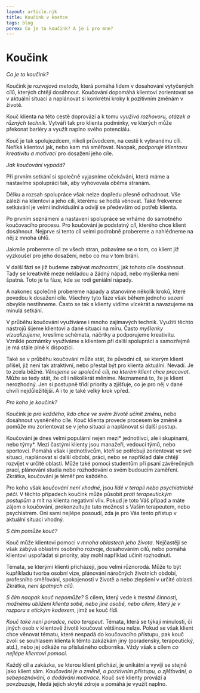 ```yaml
---
layout: article.njk
title: Koučink v kostce
tags: blog
perex: Co je to koučink? A je i pro mne? 
---
```


# Koučink


*Co je to koučink?*

Koučink je *rozvojová metoda*, která pomáhá lidem v dosahování vytyčených cílů, kterých chtějí dosáhnout. Koučování dopomáhá klientovi zorientovat se v aktuální situaci a naplánovat si konkrétní kroky k pozitivním změnám v životě. 

Kouč klienta na této cestě doprovází a k tomu *využívá rozhovoru, otázek a různých technik*. Vytváří tak pro klienta podmínky, ve kterých může překonat bariéry a využít naplno svého potenciálu. 

Kouč je tak spolujezdcem, nikoli průvodcem, na cestě k vybranému cíli. Neříká klientovi jak, nebo kam má směřovat. Naopak, *podporuje klientovu kreativitu a motivaci* pro dosažení jeho cíle.

*Jak koučování vypadá?*

Při prvním setkání si společně vyjasníme očekávání, která máme a nastavíme spolupráci tak, aby vyhovovala oběma stranám. 

Délku a rozsah spolupráce však nelze dopředu přesně odhadnout. Vše záleží na klientovi a jeho cíli, kterému se hodlá věnovat. Také frekvence setkávání je velmi individuální a odvíjí se především od potřeb klienta. 

Po prvním seznámení a nastavení spolupráce se vrháme do samotného koučovacího procesu. 
Pro koučování je podstatný *cíl*, kterého chce klient dosáhnout. Nejprve si tento cíl velmi podrobně probereme a nahlédneme na něj z mnoha úhlů. 

Jakmile probereme cíl ze všech stran, pobavíme se o tom, co klient již vyzkoušel pro jeho dosažení, nebo co mu v tom brání. 

V další fázi se již budeme zabývat *možnostmi*, jak tohoto cíle dosáhnout. Tady se kreativitě meze nekladou a žádný nápad, nebo myšlenka není špatná. Toto je ta fáze, kde se rodí geniální nápady. 

A nakonec společně probereme nápady a stanovíme několik kroků, které povedou k dosažení cíle. 
Všechny tyto fáze však během jednoho sezení obvykle nestihneme. Často se tak s klienty vidíme vícekrát a navazujeme na minulá setkání.

V průběhu koučování využíváme i mnoho zajímavých technik. Využití těchto nástrojů šijeme klientovi a dané situaci na míru. Často *myšlenky vizualizujeme*, kreslíme schémata, náčrtky a podporujeme kreativitu. Vzniklé poznámky využíváme s klientem při další spolupráci a samozřejmě je má stále plně k dispozici.

Také se v průběhu koučování může stát, že původní cíl, se kterým klient přišel, již není tak atraktivní, nebo přestal být pro klienta aktuální. Nevadí. Je to zcela běžné. *Věnujeme se společně cíli, na kterém klient chce pracovat*. Může se tedy stát, že cíl i několikrát měníme. Neznamená to, že je klient nerozhodný. Jen si postupně třídí priority a zjišťuje, co je pro něj v dané chvíli nejdůležitější. A i to je také velký krok vpřed.

*Pro koho je koučink?*

Koučink je *pro každého, kdo chce ve svém životě učinit změnu*, nebo dosáhnout vysněného cíle. Kouč klienta provede procesem ke změně a pomůže mu zorientovat se v jeho situaci a naplánovat si další postup.

Koučování je dnes velmi populární nejen mezi* jednotlivci, ale i skupinami, nebo týmy*. Mezi častými klienty jsou manažeři, vedoucí týmů, nebo sportovci. Pomáhá však i jednotlivcům, kteří se potřebují zorientovat ve své situaci, naplánovat si další období, práci, nebo se například dále chtějí rozvíjet v určité oblasti. Může také pomoci studentům při psaní závěrečných prací, plánování studia nebo rozhodování o svém budoucím zaměření. Zkrátka, koučování je téměř pro každého.

Pro koho však *koučování není vhodné*, jsou *lidé v terapii nebo psychiatrické péči*. V těchto případech koučink může působit *proti terapeutickým postupům* a mít na klienta negativní vliv. Pokud je toto Váš případ a máte zájem o koučování, prokonzultujte tuto možnost s Vaším terapeutem, nebo psychiatrem. Oni sami nejlépe posoudí, zda je pro Vás tento přístup v aktuální situaci vhodný. 

*S čím pomůže kouč?*

Kouč může klientovi pomoci *v mnoha oblastech jeho života*. Nejčastěji se však zabývá oblastmi osobního rozvoje, dosahováním cílů, nebo pomáhá klientovi uspořádat si priority, aby mohl například učinit rozhodnutí. 

Témata, se kterými klienti přicházejí, jsou velmi různorodá. Může to být kupříkladu tvorba osobní vize, plánování náročných životních období, profesního směřování, spokojenosti v životě a nebo zlepšení v určité oblasti. Zkrátka, *není špatných cílů.*

*S čím naopak kouč nepomůže?* S cílem, který vede k *trestné činnosti, možnému ublížení klienta sobě, nebo jiné osobě, nebo cílem, který je v rozporu s etickým kodexem*, jimž se kouč řídí. 

*Kouč také není poradce, nebo terapeut*. Témata, která se týkají minulosti, či jiných osob v klientově životě koučovat většinou nelze. Pokud se však klient chce věnovat tématu, které nespadá do koučovacího přístupu, pak kouč zvolí se souhlasem klienta k těmto zakázkám jiný (poradenský, terapeutický, atd.), nebo jej odkáže na příslušného odborníka. Vždy však s cílem *co nejlépe klientovi pomoci*.

Každý cíl a zakázka, se kterou klient přichází, je unikátní a vyvíjí se stejně jako klient sám. *Koučování je o změně, o pozitivním přístupu, o zjišťování, o sebepoznávání, o dodávání motivace.* Kouč své klienty provází a povzbuzuje, hledá jejich skryté zdroje a pomáhá je využít naplno.
